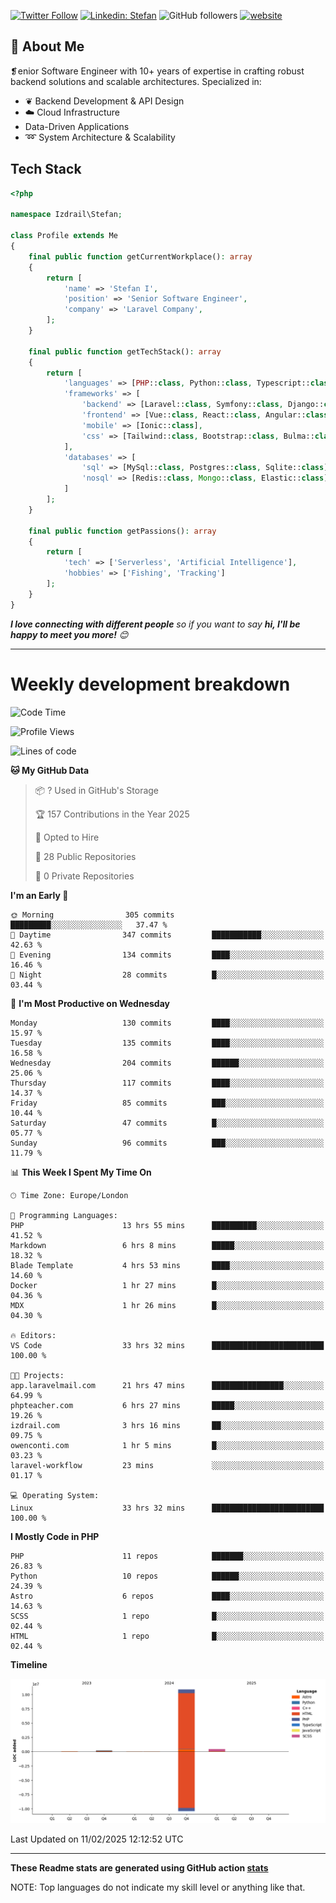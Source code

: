[![Twitter Follow](https://img.shields.io/twitter/follow/thephpteacher?label=Follow)](https://twitter.com/intent/follow?screen_name=thephpteacher)
[![Linkedin: Stefan](https://img.shields.io/badge/izdrail-blue?style=flat-square&logo=Linkedin&logoColor=white&link=https://www.linkedin.com/in/izdrail/)](https://www.linkedin.com/in/izdrail/)
![GitHub followers](https://img.shields.io/github/followers/izdrail?label=Follow&style=social)
[![website](https://img.shields.io/badge/Website-46a2f1.svg?&style=flat-square&logo=Google-Chrome&logoColor=white&link=https://izdrail.com/)](https://izdrail.com/)

## 🚀 About Me
❡enior Software Engineer with 10+ years of expertise in crafting robust backend solutions and scalable architectures. 
Specialized in:

- ❦ Backend Development & API Design
- ☁️ Cloud Infrastructure
-  Data-Driven Applications
- ➿ System Architecture & Scalability

## Tech Stack

```php
<?php

namespace Izdrail\Stefan;

class Profile extends Me
{
    final public function getCurrentWorkplace(): array
    {
        return [
            'name' => 'Stefan I',
            'position' => 'Senior Software Engineer',
            'company' => 'Laravel Company',
        ];
    }
    
    final public function getTechStack(): array
    {
        return [
            'languages' => [PHP::class, Python::class, Typescript::class],
            'frameworks' => [
                'backend' => [Laravel::class, Symfony::class, Django::class, FastApi::class],
                'frontend' => [Vue::class, React::class, Angular::class],
                'mobile' => [Ionic::class],
                'css' => [Tailwind::class, Bootstrap::class, Bulma::class]
            ],
            'databases' => [
                'sql' => [MySql::class, Postgres::class, Sqlite::class],
                'nosql' => [Redis::class, Mongo::class, Elastic::class]
            ]
        ];
    }

    final public function getPassions(): array
    {
        return [
            'tech' => ['Serverless', 'Artificial Intelligence'],
            'hobbies' => ['Fishing', 'Tracking']
        ];
    }
}
```
 <em><b>I love connecting with different people</b> so if you want to say <b>hi, I'll be happy to meet you more!</b> 😊</em>


---
# Weekly development breakdown
<!--START_SECTION:waka-->
![Code Time](http://img.shields.io/badge/Code%20Time-1%2C027%20hrs%2028%20mins-blue)

![Profile Views](http://img.shields.io/badge/Profile%20Views-1-blue)

![Lines of code](https://img.shields.io/badge/From%20Hello%20World%20I%27ve%20Written-11.7%20million%20lines%20of%20code-blue)

**🐱 My GitHub Data** 

> 📦 ? Used in GitHub's Storage 
 > 
> 🏆 157 Contributions in the Year 2025
 > 
> 💼 Opted to Hire
 > 
> 📜 28 Public Repositories 
 > 
> 🔑 0 Private Repositories 
 > 
**I'm an Early 🐤** 

```text
🌞 Morning                305 commits         █████████░░░░░░░░░░░░░░░░   37.47 % 
🌆 Daytime                347 commits         ███████████░░░░░░░░░░░░░░   42.63 % 
🌃 Evening                134 commits         ████░░░░░░░░░░░░░░░░░░░░░   16.46 % 
🌙 Night                  28 commits          █░░░░░░░░░░░░░░░░░░░░░░░░   03.44 % 
```
📅 **I'm Most Productive on Wednesday** 

```text
Monday                   130 commits         ████░░░░░░░░░░░░░░░░░░░░░   15.97 % 
Tuesday                  135 commits         ████░░░░░░░░░░░░░░░░░░░░░   16.58 % 
Wednesday                204 commits         ██████░░░░░░░░░░░░░░░░░░░   25.06 % 
Thursday                 117 commits         ████░░░░░░░░░░░░░░░░░░░░░   14.37 % 
Friday                   85 commits          ███░░░░░░░░░░░░░░░░░░░░░░   10.44 % 
Saturday                 47 commits          █░░░░░░░░░░░░░░░░░░░░░░░░   05.77 % 
Sunday                   96 commits          ███░░░░░░░░░░░░░░░░░░░░░░   11.79 % 
```


📊 **This Week I Spent My Time On** 

```text
🕑︎ Time Zone: Europe/London

💬 Programming Languages: 
PHP                      13 hrs 55 mins      ██████████░░░░░░░░░░░░░░░   41.52 % 
Markdown                 6 hrs 8 mins        █████░░░░░░░░░░░░░░░░░░░░   18.32 % 
Blade Template           4 hrs 53 mins       ████░░░░░░░░░░░░░░░░░░░░░   14.60 % 
Docker                   1 hr 27 mins        █░░░░░░░░░░░░░░░░░░░░░░░░   04.36 % 
MDX                      1 hr 26 mins        █░░░░░░░░░░░░░░░░░░░░░░░░   04.30 % 

🔥 Editors: 
VS Code                  33 hrs 32 mins      █████████████████████████   100.00 % 

🐱‍💻 Projects: 
app.laravelmail.com      21 hrs 47 mins      ████████████████░░░░░░░░░   64.99 % 
phpteacher.com           6 hrs 27 mins       █████░░░░░░░░░░░░░░░░░░░░   19.26 % 
izdrail.com              3 hrs 16 mins       ██░░░░░░░░░░░░░░░░░░░░░░░   09.75 % 
owenconti.com            1 hr 5 mins         █░░░░░░░░░░░░░░░░░░░░░░░░   03.23 % 
laravel-workflow         23 mins             ░░░░░░░░░░░░░░░░░░░░░░░░░   01.17 % 

💻 Operating System: 
Linux                    33 hrs 32 mins      █████████████████████████   100.00 % 
```

**I Mostly Code in PHP** 

```text
PHP                      11 repos            ███████░░░░░░░░░░░░░░░░░░   26.83 % 
Python                   10 repos            ██████░░░░░░░░░░░░░░░░░░░   24.39 % 
Astro                    6 repos             ████░░░░░░░░░░░░░░░░░░░░░   14.63 % 
SCSS                     1 repo              █░░░░░░░░░░░░░░░░░░░░░░░░   02.44 % 
HTML                     1 repo              █░░░░░░░░░░░░░░░░░░░░░░░░   02.44 % 
```



**Timeline**

![Lines of Code chart](https://raw.githubusercontent.com/izdrail/izdrail/master/assets/bar_graph.png)


 Last Updated on 11/02/2025 12:12:52 UTC
<!--END_SECTION:waka-->

---


**These Readme stats are generated using GitHub action [stats](https://github.com/izdrail/stats)**

NOTE: Top languages do not indicate my skill level or anything like that. 
